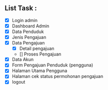 ## List Task :
- [x] Login admin
- [x] Dashboard Admin
- [x] Data Penduduk
- [x] Jenis Pengajuan
- [x] Data Pengajuan
    - [x] Detail pengajuan
    - [] Proses Pengajuan
- [x] Data Akun
- [x] Form Pengajuan Penduduk (pengguna)
- [x] Halaman Utama Pengguna
- [x] Halaman cek status permohonan pengajuan 
- [x] logout